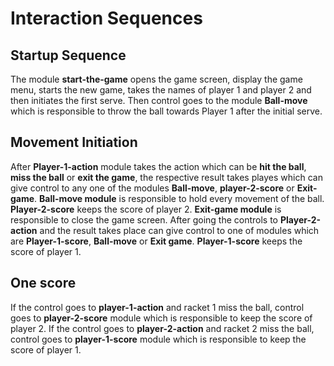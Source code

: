# Interaction Sequences

## Startup Sequence

The module **start-the-game** opens the game screen,
display the game menu, starts the new game,
takes the names of player 1 and player 2 and then initiates the first serve.
Then control goes to the module **Ball-move** which is responsible
to throw the ball towards Player 1 after the initial serve.

## Movement Initiation

After **Player-1-action** module takes the action which can be **hit the ball**,
**miss the ball** or **exit the game**,
the respective result takes playes which can give control to any one of the modules **Ball-move**,
**player-2-score** or **Exit-game**.
**Ball-move module** is responsible to hold every movement of the ball.
**Player-2-score** keeps the score of player 2.
**Exit-game module** is responsible to close the game screen.
After going the controls to **Player-2-action** and the result takes place can give control
to one of modules which are **Player-1-score**, **Ball-move** or **Exit game**.
**Player-1-score** keeps the score of player 1.

## One score

If the control goes to **player-1-action** and racket 1 miss the ball,
control goes to **player-2-score** module which is responsible to keep the score of player 2.
If the control goes to **player-2-action** and racket 2 miss the ball,
control goes to **player-1-score** module which is responsible to keep the score of player 1.
